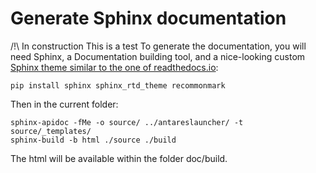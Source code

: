 # Generate Sphinx documentation
/!\\ In construction
This is a test
To generate the documentation, you will need Sphinx, a
Documentation building tool, and a nice-looking custom
[Sphinx theme similar to the one of readthedocs.io](https://sphinx-rtd-theme.readthedocs.io/en/latest/):
```
pip install sphinx sphinx_rtd_theme recommonmark
```
Then in the current folder:
```
sphinx-apidoc -fMe -o source/ ../antareslauncher/ -t source/_templates/
sphinx-build -b html ./source ./build
```
The html will be available within the folder doc/build.

